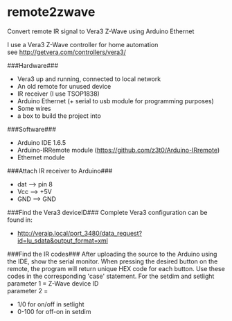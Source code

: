 # remote2zwave
Convert remote IR signal to Vera3 Z-Wave using Arduino Ethernet

I use a Vera3 Z-Wave controller for home automation<br>
see http://getvera.com/controllers/vera3/

###Hardware###
- Vera3 up and running, connected to local network
- An old remote for unused device
- IR receiver (I use TSOP1838)
- Arduino Ethernet (+ serial to usb module for programming purposes)
- Some wires
- a box to build the project into

###Software###
- Arduino IDE 1.6.5
- Arduino-IRRemote module (https://github.com/z3t0/Arduino-IRremote)
- Ethernet module

###Attach IR receiver to Arduino###
- dat --> pin 8
- Vcc --> +5V
- GND --> GND

###Find the Vera3 deviceID###
Complete Vera3 configuration can be found in:
- http://veraip.local/port_3480/data_request?id=lu_sdata&output_format=xml

###Find the IR codes###
After uploading the source to the Arduino using the IDE, show the serial monitor. 
When pressing the desired button on the remote, the program will return unique HEX code for each button.
Use these codes in the corresponding 'case' statement.
For the setdim and setlight parameter 1 = Z-Wave device ID<br>
parameter 2 = 
- 1/0 for on/off in setlight
- 0-100 for off-on in setdim

